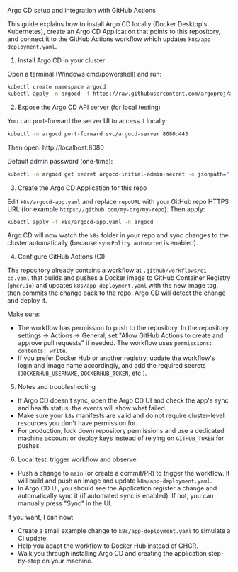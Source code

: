 Argo CD setup and integration with GitHub Actions

This guide explains how to install Argo CD locally (Docker Desktop's Kubernetes), create an Argo CD Application that points to this repository, and connect it to the GitHub Actions workflow which updates `k8s/app-deployment.yaml`.

1) Install Argo CD in your cluster

Open a terminal (Windows cmd/powershell) and run:

```bash
kubectl create namespace argocd
kubectl apply -n argocd -f https://raw.githubusercontent.com/argoproj/argo-cd/stable/manifests/install.yaml
```

2) Expose the Argo CD API server (for local testing)

You can port-forward the server UI to access it locally:

```bash
kubectl -n argocd port-forward svc/argocd-server 8080:443
```

Then open: http://localhost:8080

Default admin password (one-time):

```bash
kubectl -n argocd get secret argocd-initial-admin-secret -o jsonpath="{.data.password}" | base64 --decode
```

3) Create the Argo CD Application for this repo

Edit `k8s/argocd-app.yaml` and replace `repoURL` with your GitHub repo HTTPS URL (for example `https://github.com/my-org/my-repo`). Then apply:

```bash
kubectl apply -f k8s/argocd-app.yaml -n argocd
```

Argo CD will now watch the `k8s` folder in your repo and sync changes to the cluster automatically (because `syncPolicy.automated` is enabled).

4) Configure GitHub Actions (CI)

The repository already contains a workflow at `.github/workflows/ci-cd.yaml` that builds and pushes a Docker image to GitHub Container Registry (`ghcr.io`) and updates `k8s/app-deployment.yaml` with the new image tag, then commits the change back to the repo. Argo CD will detect the change and deploy it.

Make sure:
- The workflow has permission to push to the repository. In the repository settings -> Actions -> General, set "Allow GitHub Actions to create and approve pull requests" if needed. The workflow uses `permissions: contents: write`.
- If you prefer Docker Hub or another registry, update the workflow's login and image name accordingly, and add the required secrets (`DOCKERHUB_USERNAME`, `DOCKERHUB_TOKEN`, etc.).

5) Notes and troubleshooting

- If Argo CD doesn't sync, open the Argo CD UI and check the app's sync and health status; the events will show what failed.
- Make sure your `k8s` manifests are valid and do not require cluster-level resources you don't have permission for.
- For production, lock down repository permissions and use a dedicated machine account or deploy keys instead of relying on `GITHUB_TOKEN` for pushes.

6) Local test: trigger workflow and observe

- Push a change to `main` (or create a commit/PR) to trigger the workflow. It will build and push an image and update `k8s/app-deployment.yaml`.
- In Argo CD UI, you should see the Application register a change and automatically sync it (if automated sync is enabled). If not, you can manually press "Sync" in the UI.

If you want, I can now:
- Create a small example change to `k8s/app-deployment.yaml` to simulate a CI update.
- Help you adapt the workflow to Docker Hub instead of GHCR.
- Walk you through installing Argo CD and creating the application step-by-step on your machine.

